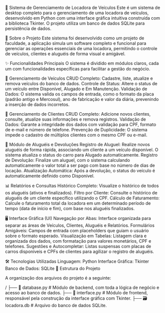 🚗 Sistema de Gerenciamento de Locadora de Veículos
Este é um sistema de desktop completo para o gerenciamento de uma locadora de veículos, desenvolvido em Python com uma interface gráfica intuitiva construída com a biblioteca Tkinter. O projeto utiliza um banco de dados SQLite para persistência de dados.

🎯 Sobre o Projeto
Este sistema foi desenvolvido como um projeto de faculdade, a aplicação simula um software completo e funcional para gerenciar as operações essenciais de uma locadora, permitindo o controle de veículos, clientes e aluguéis de forma visual e amigável.

✨ Funcionalidades Principais
O sistema é dividido em módulos claros, cada um com funcionalidades específicas para facilitar a gestão do negócio.

🚗 Gerenciamento de Veículos
CRUD Completo: Cadastre, liste, atualize e remova veículos do banco de dados.
Controle de Status: Altere o status de um veículo entre Disponível, Alugado e Em Manutenção.
Validação de Dados: O sistema valida os campos de entrada, como o formato da placa (padrão antigo e Mercosul), ano de fabricação e valor da diária, prevenindo a inserção de dados incorretos.

👥 Gerenciamento de Clientes
CRUD Completo: Adicione novos clientes, consulte, atualize suas informações e remova registros.
Validação de Dados: Garante a integridade dos dados com validação para CPF, formato de e-mail e número de telefone.
Prevenção de Duplicidade: O sistema impede o cadastro de múltiplos clientes com o mesmo CPF ou e-mail.

🔑 Módulo de Aluguéis e Devoluções
Registro de Aluguel: Realize novos aluguéis de forma rápida, associando um cliente a um veículo disponível. O sistema atualiza o status do carro para Alugado automaticamente.
Registro de Devolução: Finalize um aluguel, com o sistema calculando automaticamente o valor total a ser pago com base no número de dias de locação.
Atualização Automática: Após a devolução, o status do veículo é automaticamente definido como Disponível.

📊 Relatórios e Consultas
Histórico Completo: Visualize o histórico de todos os aluguéis (ativos e finalizados).
Filtro por Cliente: Consulte o histórico de aluguéis de um cliente específico utilizando o CPF.
Cálculo de Faturamento: Calcule o faturamento total da locadora em um determinado período de tempo (data de início e fim), com base nos aluguéis finalizados.

🖥️ Interface Gráfica (UI)
Navegação por Abas: Interface organizada para separar as áreas de Veículos, Clientes, Aluguéis e Relatórios.
Formulários Amigáveis: Campos de entrada com placeholders que guiam o usuário sobre o formato esperado.
Visualização em Tabelas: Listagem clara e organizada dos dados, com formatação para valores monetários, CPF e telefones.
Sugestões e Autocompletar: Listas suspensas com placas de carros disponíveis e CPFs de clientes para agilizar o registro de aluguéis.

🛠️ Tecnologias Utilizadas
Linguagem: Python
Interface Gráfica: Tkinter
Banco de Dados: SQLite
📂 Estrutura do Projeto

A organização dos arquivos do projeto é a seguinte:

/
├── 🐍 database.py         # Módulo de backend, com toda a lógica de negócio e acesso ao banco de dados.
├── 🐍 interface.py        # Módulo de frontend, responsável pela construção da interface gráfica com Tkinter.
├── 🗃️ locadora.db         # Arquivo do banco de dados SQLite.